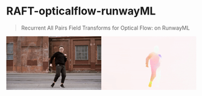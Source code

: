 # RAFT-opticalflow-runwayML
> Recurrent All Pairs Field Transforms for Optical Flow: on RunwayML

<img src = "images/output.gif">